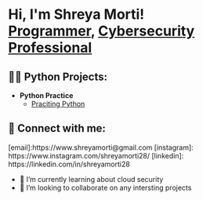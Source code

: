 <h1>Hi, I'm Shreya Morti! <br/><a href="https://github.com/shreyamorti28">Programmer</a>, <a href="https://github.com/shreyamorti28">Cybersecurity Professional</a>

<h2>👨‍💻 Python Projects:</h2>

- <b>Python Practice</b>
  - [Praciting Python](https://github.com/shreyamorti28/python_project)

<h2> 🤳 Connect with me:</h2>
[email]:https://www.shreyamorti@gmail.com
[instagram]: https://www.instagram.com/shreyamorti28/
[linkedin]: https://linkedin.com/in/shreyamorti28

- 🌱 I’m currently learning about cloud security
- 👯 I’m looking to collaborate on any intersting projects
  
